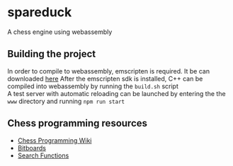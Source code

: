 # spareduck

A chess engine using webassembly

## Building the project
In order to compile to webassembly, emscripten is required. It be can downloaded [here](https://emscripten.org/docs/getting_started/downloads.html)
After the emscripten sdk is installed, C++ can be compiled into webassembly by running the ```build.sh``` script  
A test server with automatic reloading can be launched by entering the the ```www``` directory and running ```npm run start```

## Chess programming resources
* [Chess Programming Wiki](https://www.chessprogramming.org/Getting_Started) 
* [Bitboards](https://en.wikipedia.org/wiki/Bitboard)
* [Search Functions](https://en.wikipedia.org/wiki/Alpha%E2%80%93beta_pruning)